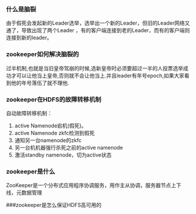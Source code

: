 ### 什么是脑裂
由于假死会发起新的Leader选举，选举出一个新的Leader，但旧的Leader网络又通了，导致出现了两个Leader ，有的客户端连接到老的Leader，而有的客户端则连接到新的leader。

### zookeeper如何解决脑裂的
过半机制,也就是当旧皇帝驾崩的时候,选新皇帝时必须要超过一半的人投票选举成功才可以让他当上皇帝,否则就不会让他当上.并且leader有年号epoch,如果大家看到他的年号落伍了就不理他.


### zookeeper在HDFS的故障转移机制
自动故障转移机制：
1. active Namenode宕机(假死)。
2. active Namenode zkfc检测到假死
3. 通知另一台namenode的zkfc
4. 另一台机机器强行杀死之前的active namenode
5. 激活standby namenode，切为active状态



###  zookeeper是什么
ZooKeeper是一个分布式应用程序协调服务，用作主从协调，服务器节点上下线，元数据管理


###zookeeper是怎么保证HDFS高可用的